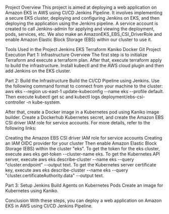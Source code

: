Project Overview
This project is aimed at deploying a web application on Amazon EKS in AWS using CI/CD Jenkins Pipeline. It involves implementing a secure EKS cluster, deploying and configuring Jenkins on EKS, and then deploying the application using the Jenkins pipeline. A service account is created to call Jenkins-admin for applying and viewing the deployment, pods, services, etc. We also make an AmazonEKS_EBS_CSI_DriverRole and enable Amazon Elastic Block Storage (EBS) within our cluster to use it.

Tools Used in the Project
Jenkins
EKS
Terraform
Kaniko
Docker
Git
Project Execution
Part 1: Infrastructure Overview
The first step is to initialize Terraform and execute a terraform plan. After that, execute terraform apply to build the infrastructure. Install kubectl and the AWS cloud plugin and then add Jenkins on the EKS cluster.

Part 2: Build the Infrastructure
Build the CI/CD Pipeline using Jenkins. Use the following command format to connect from your machine to the cluster: aws eks --region us-east-1 update-kubeconfig --name eks --profile default. Then execute kubectl get sc and kubectl logs deployment/ebs-csi-controller -n kube-system.

After that, create a Docker image in a Kubernetes pod using Kaniko image builder. Create a Dockerhub Kubernetes secret, and create the Amazon EBS CSI driver IAM role for service accounts. For more details, refer to the following links:

Creating the Amazon EBS CSI driver IAM role for service accounts
Creating an IAM OIDC provider for your cluster
Then enable Amazon Elastic Block Storage (EBS) within the cluster "eks". To get the token for the eks cluster, execute aws eks get-token --cluster-name eks. To get the Kubernetes API server, execute aws eks describe-cluster --name eks --query "cluster.endpoint" --output text. To get the Kubernetes server certificate key, execute aws eks describe-cluster --name eks --query "cluster.certificateAuthority.data" --output text.

Part 3: Setup Jenkins Build Agents on Kubernetes Pods
Create an image for Kubernetes using Kaniko.

Conclusion
With these steps, you can deploy a web application on Amazon EKS in AWS using CI/CD Jenkins Pipeline.
